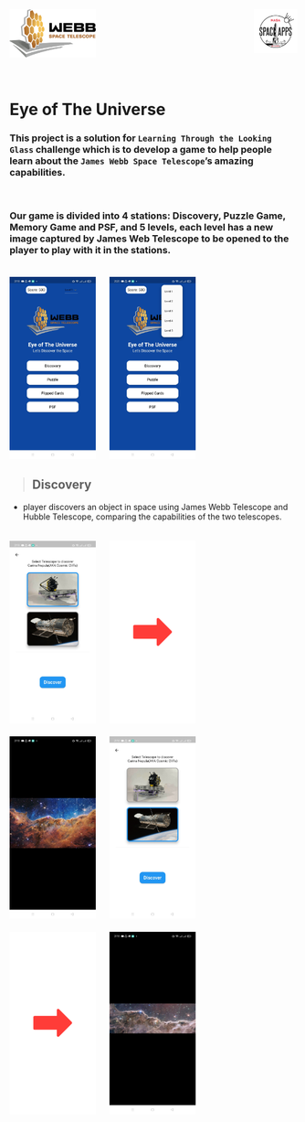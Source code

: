 <img src="client/assets/logo.png"  width="30%" align="left">
<img src="client/assets/nasa.jpg"  width="15%" align="right">

<br>
<br>
<br>
<br>
<br>
<br>
<br>

# Eye of The Universe

### This project is a solution for `Learning Through the Looking Glass` challenge which is to develop a game to help people learn about the `James Webb Space Telescope`’s amazing capabilities.

<br>

### Our game is divided into 4 stations: Discovery, Puzzle Game, Memory Game and PSF, and 5 levels, each level has a new image captured by James Web Telescope to be opened to the player to play with it in the stations.

<img src="client/assets/screenshots/01.jpg"  width="30%" style="padding:20px 20px 0px 0;">
<img src="client/assets/screenshots/22.jpg"  width="30%" style="padding:20px 20px 0px 0;">

<br>

> ## Discovery

- player discovers an object in space using James Webb Telescope and Hubble Telescope, comparing the capabilities of the two telescopes.

<img src="client/assets/screenshots/03.jpg"  width="30%" style="padding:20px 20px 0px 0;"> 
<img src="client/assets/right-arrow.png"  width="30%" style="padding:20px 20px 0px 0;"> 
<img src="client/assets/screenshots/04.jpg"  width="30%" style="padding:20px 20px 0px 0;">

<img src="client/assets/screenshots/05.jpg"  width="30%" style="padding:20px 20px 0px 0;"> 
<img src="client/assets/right-arrow.png"  width="30%" style="padding:20px 20px 0px 0;"> 
<img src="client/assets/screenshots/06.jpg"  width="30%" style="padding:20px 20px 0px 0;">
